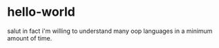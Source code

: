 # hello-world
salut
in fact i'm willing to understand many oop languages in a minimum amount of time.
